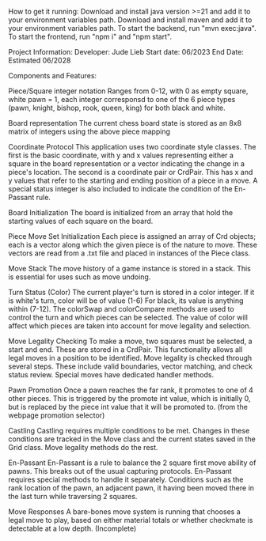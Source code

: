 How to get it running:
Download and install java version >=21 and add it to your environment variables path.
Download and install maven and add it to your environment variables path.
To start the backend, run "mvn exec:java".
To start the frontend, run "npm i" and "npm start".


Project Information:
Developer: Jude Lieb
Start date: 06/2023
End Date: Estimated 06/2028


Components and Features:

Piece/Square integer notation
    Ranges from 0-12, with 0 as empty square, white pawn = 1, each integer corresponsd to one of the 6 piece types (pawn, knight, bishop, rook, queen, king) for both black and white.

Board representation
    The current chess board state is stored as an 8x8 matrix of integers using the above piece mapping

Coordinate Protocol
    This application uses two coordinate style classes. The first is the basic coordinate, with y and x values representing either a square in the board representation or a vector indicating the change in a piece's location.
    The second is a coordinate pair or CrdPair. This has x and y values that refer to the starting and ending position of a piece in a move. A special status integer is also included to indicate the condition of the En-Passant rule.

Board Initialization
    The board is initialized from an array that hold the starting values of each square on the board.

Piece Move Set Initialization
    Each piece is assigned an array of Crd objects; each is a vector along which the given piece is of the nature to move. These vectors are read from a .txt file and placed in instances of the Piece class.

Move Stack
    The move history of a game instance is stored in a stack. This is essential for uses such as move undoing.

Turn Status (Color)
    The current player's turn is stored in a color integer. If it is white's turn, color will be of value (1-6) For black, its value is anything within (7-12). The colorSwap and colorCompare methods are used to control the turn and which pieces can be selected. The value of color will affect which pieces are taken into account for move legality and selection.

Move Legality Checking 
    To make a move, two squares must be selected, a start and end. These are stored in a CrdPair. This functionality allows all legal moves in a position to be identified. Move legality is checked through several steps. These include valid boundaries, vector matching, and check status review. Special moves have dedicated handler methods.

Pawn Promotion
    Once a pawn reaches the far rank, it promotes to one of 4 other pieces. This is triggered by the promote int value, which is initially 0, but is replaced by the piece int value that it will be promoted to. (from the webpage promotion selector)

Castling
    Castling requires multiple conditions to be met. Changes in these conditions are tracked in the Move class and the current states saved in the Grid class. Move legality methods do the rest.

En-Passant
    En-Passant is a rule to balance the 2 square first move ability of pawns. This breaks out of the usual capturing protocols. En-Passant requires special methods to handle it separately. Conditions such as the rank location of the pawn, an adjacent pawn, it having been moved there in the last turn while traversing 2 squares. 

Move Responses
    A bare-bones move system is running that chooses a legal move to play, based on either material totals or whether checkmate is detectable at a low depth. (Incomplete)